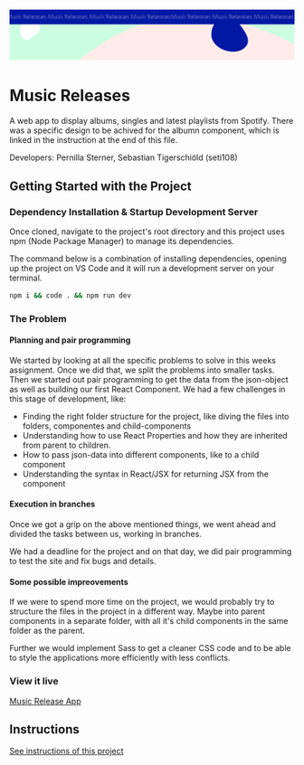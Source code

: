 <h1 align="center">
  <a href="">
    <img src="/src/assets/music-releases.svg" alt="Project Banner Image">
  </a>
</h1>

# Music Releases

A web app to display albums, singles and latest playlists from Spotify. There was a specific design to be achived for the albumn component, which is linked in the instruction at the end of this file.

Developers: Pernilla Sterner, Sebastian Tigerschiöld (seti108)

## Getting Started with the Project

### Dependency Installation & Startup Development Server

Once cloned, navigate to the project's root directory and this project uses npm (Node Package Manager) to manage its dependencies.

The command below is a combination of installing dependencies, opening up the project on VS Code and it will run a development server on your terminal.

```bash
npm i && code . && npm run dev
```

### The Problem

#### Planning and pair programming
We started by looking at all the specific problems to solve in this weeks assignment. Once we did that, we split the problems into smaller tasks. Then we started out pair programming to get the data from the json-object as well as building our first React Component. We had a few challenges in this stage of development, like:

* Finding the right folder structure for the project, like diving the files into folders, componentes and child-components
* Understanding how to use React Properties and how they are inherited from parent to children.
* How to pass json-data into different components, like to a child component
* Understanding the syntax in React/JSX for returning JSX from the component

#### Execution in branches
Once we got a grip on the above mentioned things, we went ahead and divided the tasks between us, working in branches.

We had a deadline for the project and on that day, we did pair programming to test the site and fix bugs and details.

#### Some possible impreovements
If we were to spend more time on the project, we would probably try to structure the files in the project in a different way. Maybe into parent components in a separate folder, with all it's child components in the same folder as the parent.

Further we would implement Sass to get a cleaner CSS code and to be able to style the applications more efficiently with less conflicts.

### View it live

[Music Release App](https://technigo-project-music-releases-2023.netlify.app/)

## Instructions

<a href="instructions.md">
   See instructions of this project
</a>
